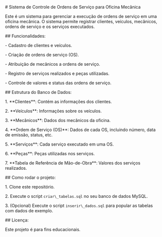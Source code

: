 \# Sistema de Controle de Ordens de Serviço para Oficina Mecânica



Este é um sistema para gerenciar a execução de ordens de serviço em uma oficina mecânica. O sistema permite registrar clientes, veículos, mecânicos, ordens de serviço e os serviços executados.



\## Funcionalidades:

\- Cadastro de clientes e veículos.

\- Criação de ordens de serviço (OS).

\- Atribuição de mecânicos a ordens de serviço.

\- Registro de serviços realizados e peças utilizadas.

\- Controle de valores e status das ordens de serviço.



\## Estrutura do Banco de Dados:

1\. \*\*Clientes\*\*: Contém as informações dos clientes.

2\. \*\*Veículos\*\*: Informações sobre os veículos.

3\. \*\*Mecânicos\*\*: Dados dos mecânicos da oficina.

4\. \*\*Ordem de Serviço (OS)\*\*: Dados de cada OS, incluindo número, data de emissão, status, etc.

5\. \*\*Serviços\*\*: Cada serviço executado em uma OS.

6\. \*\*Peças\*\*: Peças utilizadas nos serviços.

7\. \*\*Tabela de Referência de Mão-de-Obra\*\*: Valores dos serviços realizados.



\## Como rodar o projeto:

1\. Clone este repositório.

2\. Execute o script `criar\_tabelas.sql` no seu banco de dados MySQL.

3\. (Opcional) Execute o script `inserir\_dados.sql` para popular as tabelas com dados de exemplo.



\## Licença:

Este projeto é para fins educacionais.



